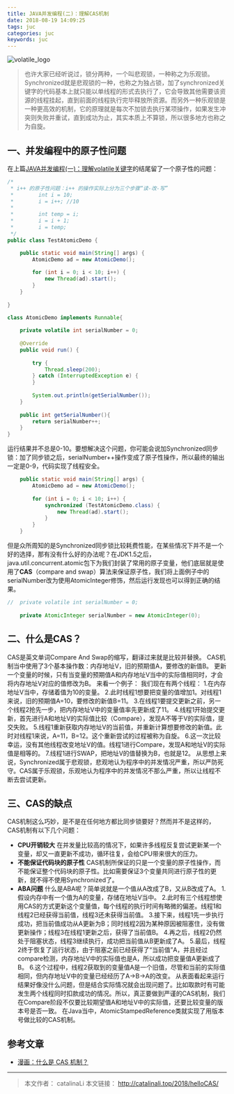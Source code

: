 ```yaml
---
title: JAVA并发编程(二)：理解CAS机制
date: 2018-08-19 14:09:25
tags: juc
categories: juc
keywords: juc
---
```


![volatile_logo](http://ou3np1yz4.bkt.clouddn.com/helloCAS_logo.jpg)
>也许大家已经听说过，锁分两种，一个叫悲观锁，一种称之为乐观锁。Synchronized就是悲观锁的一种，也称之为独占锁，加了synchronized关键字的代码基本上就只能以单线程的形式去执行了，它会导致其他需要该资源的线程挂起，直到前面的线程执行完毕释放所资源。而另外一种乐观锁是一种更高效的机制，它的原理就是每次不加锁去执行某项操作，如果发生冲突则失败并重试，直到成功为止，其实本质上不算锁，所以很多地方也称之为自旋。

<!--more-->

## 一、并发编程中的原子性问题
在上篇[JAVA并发编程(一)：理解volatile关键字](http://catalinali.top/2018/helloVolatile/)的结尾留了一个原子性的问题：
``` java
/*
 * i++ 的原子性问题：i++ 的操作实际上分为三个步骤“读-改-写”
 * 		  int i = 10;
 * 		  i = i++; //10
 * 
 * 		  int temp = i;
 * 		  i = i + 1;
 * 		  i = temp;
 */
public class TestAtomicDemo {

	public static void main(String[] args) {
		AtomicDemo ad = new AtomicDemo();
		
		for (int i = 0; i < 10; i++) {
			new Thread(ad).start();
		}
	}
	
}

class AtomicDemo implements Runnable{
	
	private volatile int serialNumber = 0;
	
	@Override
	public void run() {
		
		try {
			Thread.sleep(200);
		} catch (InterruptedException e) {
		}
		
		System.out.println(getSerialNumber());
	}
	
	public int getSerialNumber(){
		return serialNumber++;
	}
}
```
运行结果并不总是0-10。要想解决这个问题，你可能会说加Synchronized同步锁：加了同步锁之后，serialNumber++操作变成了原子性操作，所以最终的输出一定是0-9，代码实现了线程安全。
``` java
	public static void main(String[] args) {
		AtomicDemo ad = new AtomicDemo();
		
		for (int i = 0; i < 10; i++) {
			synchronized (TestAtomicDemo.class) {
				new Thread(ad).start();				
			}
		}
	}
```
但是众所周知的是Synchronized同步锁比较耗费性能，在某些情况下并不是一个好的选择，那有没有什么好的办法呢？在JDK1.5之后，java.util.concurrent.atomic包下为我们封装了常用的原子变量，他们底层就是使用了**CAS**（compare and swap）算法来保证原子性，我们将上面例子中的serialNumber改为使用AtomicInteger修饰，然后运行发现也可以得到正确的结果。
``` java
//	private volatile int serialNumber = 0;
	
	private AtomicInteger serialNumber = new AtomicInteger(0);
```

## 二、什么是CAS？
CAS是英文单词Compare And Swap的缩写，翻译过来就是比较并替换。
CAS机制当中使用了3个基本操作数：内存地址V，旧的预期值A，要修改的新值B。
更新一个变量的时候，只有当变量的预期值A和内存地址V当中的实际值相同时，才会将内存地址V对应的值修改为B。
来看一个例子：
我们现在有两个线程：
1.在内存地址V当中，存储着值为10的变量。
2.此时线程1想要把变量的值增加1。对线程1来说，旧的预期值A=10，要修改的新值B=11。
3.在线程1要提交更新之前，另一个线程2抢先一步，把内存地址V中的变量值率先更新成了11。
4.线程1开始提交更新，首先进行A和地址V的实际值比较（Compare），发现A不等于V的实际值，提交失败。
5.线程1重新获取内存地址V的当前值，并重新计算想要修改的新值。此时对线程1来说，A=11，B=12。这个重新尝试的过程被称为自旋。
6.这一次比较幸运，没有其他线程改变地址V的值。线程1进行Compare，发现A和地址V的实际值是相等的。
7.线程1进行SWAP，把地址V的值替换为B，也就是12。
从思想上来说，Synchronized属于悲观锁，悲观地认为程序中的并发情况严重，所以严防死守。CAS属于乐观锁，乐观地认为程序中的并发情况不那么严重，所以让线程不断去尝试更新。
## 三、CAS的缺点
CAS机制这么巧妙，是不是在任何地方都比同步锁要好？然而并不是这样的，CAS机制有以下几个问题：

- **CPU开销较大**
在并发量比较高的情况下，如果许多线程反复尝试更新某一个变量，却又一直更新不成功，循环往复，会给CPU带来很大的压力。
- **不能保证代码块的原子性**
CAS机制所保证的只是一个变量的原子性操作，而不能保证整个代码块的原子性。比如需要保证3个变量共同进行原子性的更新，就不得不使用Synchronized了。
- **ABA问题**
什么是ABA呢？简单说就是一个值从A改成了B，又从B改成了A。
1.假设内存中有一个值为A的变量，存储在地址V当中。
2.此时有三个线程想使用CAS的方式更新这个变量值，每个线程的执行时间有略微的偏差。线程1和线程2已经获得当前值，线程3还未获得当前值。
3.接下来，线程1先一步执行成功，把当前值成功从A更新为B；同时线程2因为某种原因被阻塞住，没有做更新操作；线程3在线程1更新之后，获得了当前值B。
4.再之后，线程2仍然处于阻塞状态，线程3继续执行，成功把当前值从B更新成了A。
5.最后，线程2终于恢复了运行状态，由于阻塞之前已经获得了“当前值”A，并且经过compare检测，内存地址V中的实际值也是A，所以成功把变量值A更新成了B。
6.这个过程中，线程2获取到的变量值A是一个旧值，尽管和当前的实际值相同，但内存地址V中的变量已经经历了A->B->A的改变。
从表面看起来运行结果好像没什么问题，但是结合实际情况就会出现问题了。比如取款时有可能发生两个线程同时扣款成功的情况。所以，真正要做到严谨的CAS机制，我们在Compare阶段不仅要比较期望值A和地址V中的实际值，还要比较变量的版本号是否一致。
在Java当中，AtomicStampedReference类就实现了用版本号做比较的CAS机制。
## 参考文章

- [漫画：什么是 CAS 机制？](https://mp.weixin.qq.com/s?__biz=MzIxMjE5MTE1Nw==&mid=2653192625&idx=1&sn=cbabbd806e4874e8793332724ca9d454&chksm=8c99f36bbbee7a7d169581dedbe09658d0b0edb62d2cbc9ba4c40f706cb678c7d8c768afb666&scene=21#wechat_redirect)

---

>本文作者： catalinaLi
本文链接： http://catalinali.top/2018/helloCAS/



